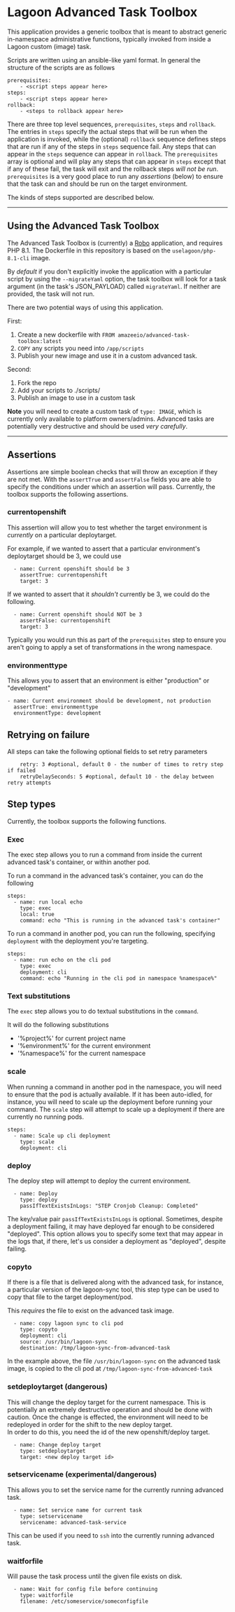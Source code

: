 # Lagoon Advanced Task Toolbox

This application provides a generic toolbox that is meant to abstract generic in-namespace administrative functions, typically invoked from inside a Lagoon custom (image) task.

Scripts are written using an ansible-like yaml format. In general the structure of the scripts are as follows
```
prerequisites:
    - <script steps appear here>
steps:
    - <script steps appear here>
rollback:
    - <steps to rollback appear here>
```
There are three top level sequences, `prerequisites`, `steps` and `rollback`.
The entries in `steps` specify the actual steps that will be run when the application is invoked, while the (optional) `rollback` sequence defines steps that are run if any of the steps in `steps` sequence fail.
Any steps that can appear in the `steps` sequence can appear in `rollback`.
The `prerequisites` array is optional and will play any steps that can appear in `steps` except that if any of these fail,
the task will exit and the rollback steps *will not be run*. 
`prerequisites` is a very good place to run any *assertions* (below) to ensure that the task can and should be run on the target environment.  

The kinds of steps supported are described below.

---
## Using the Advanced Task Toolbox

The Advanced Task Toolbox is (currently) a [Robo](https://robo.li/) application, and requires PHP 8.1.
The Dockerfile in this repository is based on the `uselagoon/php-8.1-cli` image.

By _default_ if you don't explicitly invoke the application with a particular script by using the `--migrateYaml` option,
the task toolbox will look for a task argument (in the task's JSON_PAYLOAD) called `migrateYaml`.
If neither are provided, the task will not run.

There are two potential ways of using this application.

First:
1. Create a new dockerfile with `FROM amazeeio/advanced-task-toolbox:latest`
2. `COPY` any scripts you need into `/app/scripts`
3. Publish your new image and use it in a custom advanced task.

Second:
1. Fork the repo
2. Add your scripts to ./scripts/
3. Publish an image to use in a custom task 


**Note** you will need to create a custom task of `type: IMAGE`, which is currently only available to platform owners/admins.
Advanced tasks are potentially very destructive and should be used _very carefully_.

***

## Assertions

Assertions are simple boolean checks that will throw an exception if they are not met.
With the `assertTrue` and `assertFalse` fields you are able to specify the conditions under which an assertion will pass.
Currently, the toolbox supports the following assertions.

### currentopenshift

This assertion will allow you to test whether the target environment is _currently_ on a particular deploytarget.

For example, if we wanted to assert that a particular environment's deploytarget should be 3, we could use

```
  - name: Current openshift should be 3
    assertTrue: currentopenshift
    target: 3
```

If we wanted to assert that it _shouldn't_ currently be 3, we could do the following.

```
  - name: Current openshift should NOT be 3
    assertFalse: currentopenshift
    target: 3
```

Typically you would run this as part of the `prerequisites` step to ensure you aren't going to apply a set of transformations in the wrong namespace.

### environmenttype

This allows you to assert that an environment is either "production" or "development"

```
- name: Current environment should be development, not production
  assertTrue: environmenttype
  environmentType: development
```


## Retrying on failure

All steps can take the following optional fields to set retry parameters
```
    retry: 3 #optional, default 0 - the number of times to retry step if failed
    retryDelaySeconds: 5 #optional, default 10 - the delay between retry attempts
```

## Step types

Currently, the toolbox supports the following functions.

### Exec

The exec step allows you to run a command from inside the current advanced task's container, or within another pod.

To run a command in the advanced task's container, you can do the following
```
steps:
  - name: run local echo
    type: exec
    local: true
    command: echo "This is running in the advanced task's container"
```

To run a command in another pod, you can run the following, specifying `deployment` with the deployment you're targeting.
```
steps:
  - name: run echo on the cli pod
    type: exec
    deployment: cli
    command: echo "Running in the cli pod in namespace %namespace%"
```
### Text substitutions
The `exec` step allows you to do textual substitutions in the `command`.

It will do the following substitutions
* '%project%' for current project name
* '%environment%' for the current environment
* '%namespace%' for the current namespace


### scale

When running a command in another pod in the namespace, you will need to ensure that the pod is actually available.
If it has been auto-idled, for instance, you will need to scale up the deployment before running your command.
The `scale` step will attempt to scale up a deployment if there are currently no running pods.
```
steps:
  - name: Scale up cli deployment
    type: scale
    deployment: cli
```

### deploy

The deploy step will attempt to deploy the current environment.

```
  - name: Deploy
    type: deploy
    passIfTextExistsInLogs: "STEP Cronjob Cleanup: Completed"
```

The key/value pair `passIfTextExistsInLogs` is optional. Sometimes, despite a deployment failing, it may have deployed far enough to be considered "deployed".
This option allows you to specify some text that may appear in the logs that, if there, let's us consider a deployment as "deployed", despite failing.

### copyto

If there is a file that is delivered along with the advanced task,
for instance, a particular version of the lagoon-sync tool,
this step type can be used to copy that file to the target deployment/pod.

This _requires_ the file to exist on the advanced task image.

```
  - name: copy lagoon sync to cli pod
    type: copyto
    deployment: cli
    source: /usr/bin/lagoon-sync
    destination: /tmp/lagoon-sync-from-advanced-task
```

In the example above, the file `/usr/bin/lagoon-sync` on the advanced task image,
is copied to the cli pod at `/tmp/lagoon-sync-from-advanced-task`

### setdeploytarget (dangerous)

This will change the deploy target for the current namespace.
This is potentially an extremely destructive operation and should be done with caution.
Once the change is effected, the environment will need to be redeployed in order for the shift to the new deploy target.  
In order to do this, you need the id of the new openshift/deploy target.

```
  - name: Change deploy target
    type: setdeploytarget
    target: <new deploy target id>
```


### setservicename (experimental/dangerous)

This allows you to set the service name for the currently running advanced task.
```
  - name: Set service name for current task
    type: setservicename
    servicename: advanced-task-service
```
This can be used if you need to `ssh` into the currently running advanced task.

### waitforfile

Will pause the task process until the given file exists on disk.

```
  - name: Wait for config file before continuing
    type: waitforfile
    filename: /etc/someservice/someconfigfile
```
